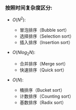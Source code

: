 ### 按照时间复杂度区分:
- $O(N^2)$:
  - 冒泡排序（Bubble sort）
  - 选择排序（Selection sort）
  - 插入排序（Insertion sort）

- $O(Nlog_2N)$: 
  - 合并排序（Merge sort）
  - 快速排序（Quick sort）

- $O(N)$:
  - 桶排序（Bucket sort）
  - 计数排序（Counting sort）
  - 基数排序（Radix sort）
  
